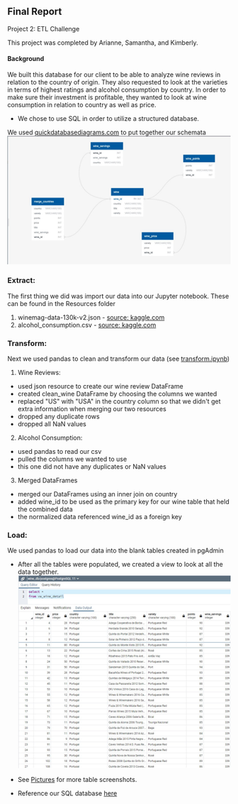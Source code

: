 ## Final Report

Project 2: ETL Challenge

This project was completed by Arianne, Samantha, and Kimberly.

#### Background
We built this database for our client to be able to analyze wine reviews in relation to the country of origin. They also requested to look at the varieties in terms of highest ratings and alcohol consumption by country.
In order to make sure their investment is profitable, they wanted to look at wine consumption in relation to country as well as price.
- We chose to use SQL in order to utilize a structured database.

We used [quickdatabasediagrams.com](https://www.quickdatabasediagrams.com) to put together our schemata
![wine_db](Pictures/Wine_DB_Diagram.JPG) 



### Extract: 
The first thing we did was import our data into our Jupyter notebook. These can be found in the Resources folder
1. winemag-data-130k-v2.json - [source: kaggle.com](https://www.kaggle.com/zynicide/wine-reviews)
2. alcohol_consumption.csv - [source: kaggle.com](https://www.kaggle.com/codebreaker619/alcohol-comsumption-around-the-world)


### Transform: 
Next we used pandas to clean and transform our data (see [transform.ipynb](transform.ipynb))

1. Wine Reviews:
- used json resource to create our wine review DataFrame
- created clean_wine DataFrame by choosing the columns we wanted
- replaced "US" with "USA" in the country column so that we didn't get extra information when merging our two resources
- dropped any duplicate rows 
- dropped all NaN values


2. Alcohol Consumption:
- used pandas to read our csv 
- pulled the columns we wanted to use
- this one did not have any duplicates or NaN values

3. Merged DataFrames
- merged our DataFrames using an inner join on country 
- added wine_id to be used as the primary key for our wine table that held the combined data
- the normalized data referenced wine_id as a foreign key 


### Load: 
We used pandas to load our data into the blank tables created in pgAdmin
* After all the tables were populated, we created a view to look at all the data together. 
![wine_view](Pictures/wine_view_sql.jpg)


* See [Pictures](Pictures) for more table screenshots.
* Reference our SQL database [here](SQL)
